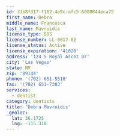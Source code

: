 ```yaml
---
id: 33b8fd17-f162-4e9c-afc5-6080844eca75
first_name: Debra
middle_name: Francesca
last_name: Mavroidis
license_type: DDS
license_number: LL-0017-02
license_status: Active
license_expiration: '41820'
address: '124 S Royal Ascot Dr'
city: 'Las Vegas'
state: NV
zip: '89144'
phone: '(702) 651-5510'
fax: '(702) 651-7383'
services:
  - dentist
category: dentists
title: 'Debra Mavroidis'
_geoloc:
  lat: 36.1725
  lng: -115.318
---
```

